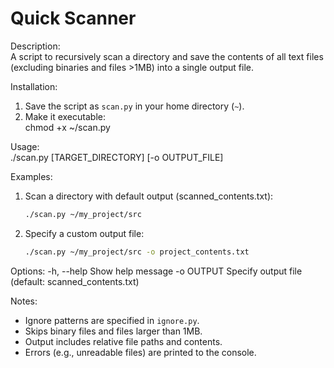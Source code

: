 # Quick Scanner

Description:  
A script to recursively scan a directory and save the contents of all text files (excluding binaries and files >1MB) into a single output file.

Installation:  
1. Save the script as `scan.py` in your home directory (`~`).  
2. Make it executable:  
   chmod +x ~/scan.py  

Usage:  
./scan.py [TARGET_DIRECTORY] [-o OUTPUT_FILE]  

Examples:  
1. Scan a directory with default output (scanned_contents.txt):  
   ```bash
   ./scan.py ~/my_project/src
   ```

2. Specify a custom output file:

   ```bash
   ./scan.py ~/my_project/src -o project_contents.txt
   ```

Options:
-h, --help    Show help message
-o OUTPUT     Specify output file (default: scanned_contents.txt)

Notes:

* Ignore patterns are specified in `ignore.py`.
* Skips binary files and files larger than 1MB.
* Output includes relative file paths and contents.
* Errors (e.g., unreadable files) are printed to the console.
